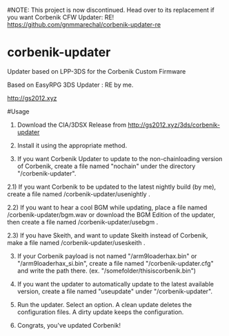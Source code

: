 #NOTE: This project is now discontinued. Head over to its replacement if you want Corbenik CFW Updater: RE!
https://github.com/gnmmarechal/corbenik-updater-re


# corbenik-updater
Updater based on LPP-3DS for the Corbenik Custom Firmware


Based on EasyRPG 3DS Updater : RE by me.

http://gs2012.xyz

#Usage

1) Download the CIA/3DSX Release from http://gs2012.xyz/3ds/corbenik-updater


2) Install it using the appropriate method.


2) If you want Corbenik Updater to update to the non-chainloading version of Corbenik, create a file named "nochain" under the directory "/corbenik-updater".


2.1) If you want Corbenik to be updated to the latest nightly build (by me), create a file named /corbenik-updater/usenightly .


2.2) If you want to hear a cool BGM while updating, place a file named /corbenik-updater/bgm.wav or download the BGM Edition of the updater, then create a file named /corbenik-updater/usebgm .

2.3) If you have Skeith, and want to update Skeith instead of Corbenik, make a file named /corbenik-updater/useskeith .


3) If your Corbenik payload is not named "/arm9loaderhax.bin" or "/arm9loaderhax_si.bin", create a file named "/corbenik-updater.cfg" and write the path there. (ex. "/somefolder/thisiscorbenik.bin")


4) If you want the updater to automatically update to the latest available version, create a file named "useupdate" under "/corbenik-updater".


5) Run the updater. Select an option. A clean update deletes the configuration files. A dirty update keeps the configuration.


6) Congrats, you've updated Corbenik!

